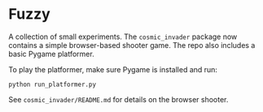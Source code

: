 # Fuzzy

A collection of small experiments. The `cosmic_invader` package now contains a simple browser-based shooter game. The repo also includes a basic Pygame platformer.

To play the platformer, make sure Pygame is installed and run:

```
python run_platformer.py
```

See `cosmic_invader/README.md` for details on the browser shooter.
